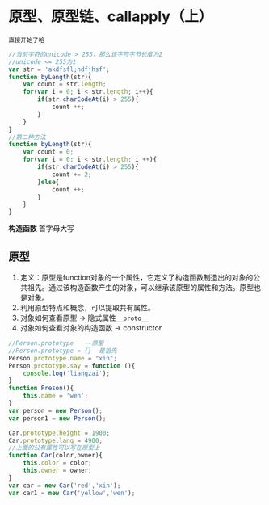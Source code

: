 # 原型、原型链、callapply（上）

```
直接开始了哈
```

```javascript
//当前字符的unicode > 255，那么该字符字节长度为2
//unicode <= 255为1
var str = 'akdfsfl;hdfjhsf';
function byLength(str){
    var count = str.length;
    for(var i = 0; i < str.length; i++){
        if(str.charCodeAt(i) > 255){
            count ++;
        }
    }
}
//第二种方法
function byLength(str){
    var count = 0;
    for(var i = 0; i < str.length; i ++){
        if(str.charCodeAt(i) > 255){
            count += 2;
        }else{
            count ++;
        }
    }
}
```

**构造函数** 首字母大写

## 原型

1. 定义：原型是function对象的一个属性，它定义了构造函数制造出的对象的公共祖先。通过该构造函数产生的对象，可以继承该原型的属性和方法。原型也是对象。
2. 利用原型特点和概念，可以提取共有属性。
3. 对象如何查看原型 -> 隐式属性`__proto__`
4. 对象如何查看对象的构造函数 -> constructor

```javascript
//Person.prototype   --原型
//Person.prototype = {}  是祖先
Person.prototype.name = "xin";
Person.prototype.say = function (){
    console.log('liangzai');
}
function Preson(){
    this.name = 'wen';
}
var person = new Person();
var person1 = new Person();
```

```javascript
Car.prototype.height = 1900;
Car.prototype.lang = 4900;
//上面的公有属性可以写在原型上
function Car(color,owner){
    this.color = color;
    this.owner = owner;
}
var car = new Car('red','xin');
var car1 = new Car('yellow','wen');
```



